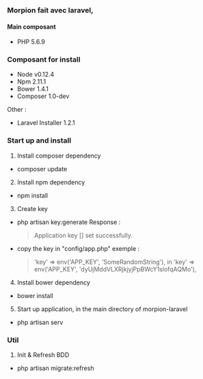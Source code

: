 ### Morpion fait avec laravel,

#### Main composant
- PHP 5.6.9

### Composant for install
- Node v0.12.4
- Npm 2.11.1
- Bower 1.4.1
- Composer 1.0-dev

Other :

- Laravel Installer 1.2.1

### Start up and install

1. Install composer dependency
  * composer update

2. Install npm dependency
  * npm install

3. Create key 
  * php artisan key:generate
    Response :
    > Application key [<Have to copy the key>] set successfully.
  * copy the key in "config/app.php" exemple :
    > 'key' => env('APP_KEY', 'SomeRandomString'),
    > in  'key' => env('APP_KEY', 'dyUjMddVLXRjkjyjPpBWcY1slofqAQMo'),

4. Install bower dependency
  * bower install 

5. Start up application, in the main directory of morpion-laravel
  * php artisan serv

### Util

1. Init & Refresh BDD
  * php artisan migrate:refresh

